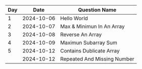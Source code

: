 | Day | Date       | Question Name               |
| --- | ---------- | --------------------------- |
| 1   | 2024-10-06 | Hello World                 |
| 2   | 2024-10-07 | Max & Minimun In An Array   |
| 3   | 2024-10-08 | Reverse An Array            |
| 4   | 2024-10-09 | Maximun Subarray Sum        |
| 5   | 2024-10-12 | Contains Dublicate Array    |
|     | 2024-10-12 | Repeated And Missing Number |
